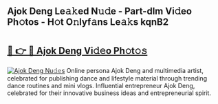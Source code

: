 ## Ajok Deng Le𝚊𝚔ed N𝚞𝚍e - Part-dlm Vi𝚍eo Ph𝚘tos - H𝚘t O𝚗lyf𝚊ns Le𝚊𝚔s kqnB2

# <h2><a href="http://hf8ftk2.feru.top/?c=Ajok+Deng">🔗 👉 🔴 Ajok Deng Vi𝚍𝚎o Ph𝚘t𝚘𝚜</a></h2>

[![Ajok Deng Nu𝚍𝚎s](https://i.imgur.com/0TWrTi3.gif)](http://hf8ftk2.feru.top/?c=Ajok+Deng)
Online persona Ajok Deng and multimedia artist, celebrated for publishing dance and lifestyle material through trending dance routines and mini vlogs. Influential entrepreneur Ajok Deng, celebrated for their innovative business ideas and entrepreneurial spirit. 
